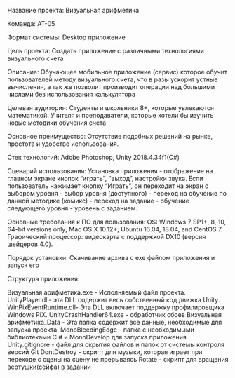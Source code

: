 Название проекта: Визуальная арифметика

Команда: АТ-05

Формат системы: Desktop приложение

Цель проекта: 
Создать приложение с различными технологиями визуального счета

Описание:
Обучающее мобильное приложение (сервис) которое обучит пользователей методу визуального счета, что в разы ускорит устные вычисления, а так же позволит производит операции над большими числами без использования калькулятора

Целевая аудитория:
Студенты и школьники 8+, которые увлекаются математикой.
Учителя и преподаватели, которые хотели бы изучить новые методики обучения счета

Основное преимущество:
Отсутствие подобных решений на рынке, простота и удобство использования.

Стек технологий: Adobe Photoshop, Unity 2018.4.34f1(С#)

Сценарий использования:
Установка приложения - отображение на главном экране кнопок “играть”, “выход”, настройки звука. Если пользователь нажимает кнопку “Играть”, он переходит на экран с выбором уровня - выбор уровня (доступного) - переход на обучение по данной методике (комикс) - переход на задание - обучение следующего уровня - уровень с заданием. 

Основные требования к ПО для пользования:
OS: Windows 7 SP1+, 8, 10, 64-bit versions only; Mac OS X 10.12+; Ubuntu 16.04, 18.04, and CentOS 7.
Графический процессор: видеокарта с поддержкой DX10 (версия шейдеров 4.0).

Порядок установки:
Скачивание архива с exe файлом приложения и запуск его

Структура приложения:

Визуальная арифметика.exe - Исполняемый файл проекта.
UnityPlayer.dll- эта DLL содержит весь собственный код движка Unity.
WinPixEventRuntime.dll- Эта DLL включает поддержку профилировщика Windows PIX.
UnityCrashHandler64.exe - обработчик сбоев
Визуальная арифметика_Data - Эта папка содержит все данные, необходимые для запуска проекта.
MonoBleedingEdge - папка с необходимыми библиотеками C # и MonoDevelop для запуска приложения 
Unity.gitignore - файл для скрытия файлов и папок от системы контроля версий Git
DontDestroy - скрипт для музыки, которая играет при переходе с сцены на сцену не прерываясь 
Rotate -  скрипт для вращения вертушки(сейфа) в задании
